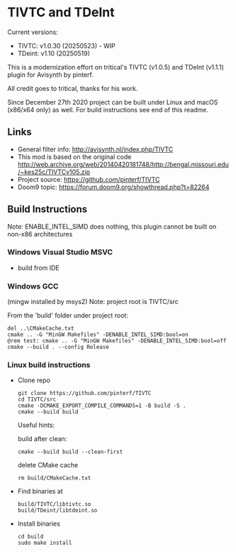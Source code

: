 # TIVTC and TDeInt

Current versions:

- TIVTC: v1.0.30 (20250523) - WIP
- TDeint: v1.10 (20250519)

This is a modernization effort on tritical's TIVTC (v1.0.5) and TDeInt (v1.1.1) plugin for Avisynth by pinterf.

All credit goes to tritical, thanks for his work.

Since December 27th 2020 project can be built under Linux and macOS (x86/x64 only) as well. For build instructions see end of this readme.

## Links

- General filter info: http://avisynth.nl/index.php/TIVTC
- This mod is based on the original code http://web.archive.org/web/20140420181748/http://bengal.missouri.edu/~kes25c/TIVTCv105.zip
- Project source: https://github.com/pinterf/TIVTC
- Doom9 topic: https://forum.doom9.org/showthread.php?t=82264

## Build Instructions

Note: ENABLE_INTEL_SIMD does nothing, this plugin cannot be built on non-x86 architectures

### Windows Visual Studio MSVC

* build from IDE

### Windows GCC

(mingw installed by msys2)
Note: project root is TIVTC/src

From the 'build' folder under project root:

    del ..\CMakeCache.txt
    cmake .. -G "MinGW Makefiles" -DENABLE_INTEL_SIMD:bool=on
    @rem test: cmake .. -G "MinGW Makefiles" -DENABLE_INTEL_SIMD:bool=off
    cmake --build . --config Release

### Linux build instructions

* Clone repo

      git clone https://github.com/pinterf/TIVTC
      cd TIVTC/src
      cmake -DCMAKE_EXPORT_COMPILE_COMMANDS=1 -B build -S .
      cmake --build build

  Useful hints:

  build after clean:

      cmake --build build --clean-first

  delete CMake cache

      rm build/CMakeCache.txt

* Find binaries at

      build/TIVTC/libtivtc.so
      build/TDeint/libtdeint.so

* Install binaries

      cd build
      sudo make install
